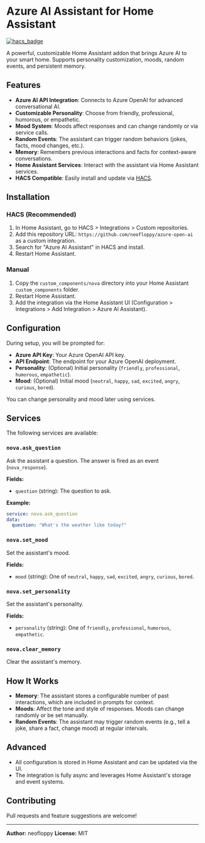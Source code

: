 # Azure AI Assistant for Home Assistant

[![hacs_badge](https://img.shields.io/badge/HACS-Custom-orange.svg)](https://hacs.xyz/)

A powerful, customizable Home Assistant addon that brings Azure AI to your smart home. Supports personality customization, moods, random events, and persistent memory.

## Features

- **Azure AI API Integration**: Connects to Azure OpenAI for advanced conversational AI.
- **Customizable Personality**: Choose from friendly, professional, humorous, or empathetic.
- **Mood System**: Moods affect responses and can change randomly or via service calls.
- **Random Events**: The assistant can trigger random behaviors (jokes, facts, mood changes, etc.).
- **Memory**: Remembers previous interactions and facts for context-aware conversations.
- **Home Assistant Services**: Interact with the assistant via Home Assistant services.
- **HACS Compatible**: Easily install and update via [HACS](https://hacs.xyz/).

## Installation

### HACS (Recommended)
1. In Home Assistant, go to HACS > Integrations > Custom repositories.
2. Add this repository URL: `https://github.com/neofloppy/azure-open-ai` as a custom integration.
3. Search for "Azure AI Assistant" in HACS and install.
4. Restart Home Assistant.

### Manual
1. Copy the `custom_components/nova` directory into your Home Assistant `custom_components` folder.
2. Restart Home Assistant.
3. Add the integration via the Home Assistant UI (Configuration > Integrations > Add Integration > Azure AI Assistant).

## Configuration

During setup, you will be prompted for:
- **Azure API Key**: Your Azure OpenAI API key.
- **API Endpoint**: The endpoint for your Azure OpenAI deployment.
- **Personality**: (Optional) Initial personality (`friendly`, `professional`, `humorous`, `empathetic`).
- **Mood**: (Optional) Initial mood (`neutral`, `happy`, `sad`, `excited`, `angry`, `curious`, `bored`).

You can change personality and mood later using services.

## Services

The following services are available:

### `nova.ask_question`
Ask the assistant a question. The answer is fired as an event (`nova_response`).

**Fields:**
- `question` (string): The question to ask.

**Example:**
```yaml
service: nova.ask_question
data:
  question: "What's the weather like today?"
```

### `nova.set_mood`
Set the assistant's mood.

**Fields:**
- `mood` (string): One of `neutral`, `happy`, `sad`, `excited`, `angry`, `curious`, `bored`.

### `nova.set_personality`
Set the assistant's personality.

**Fields:**
- `personality` (string): One of `friendly`, `professional`, `humorous`, `empathetic`.

### `nova.clear_memory`
Clear the assistant's memory.

## How It Works

- **Memory**: The assistant stores a configurable number of past interactions, which are included in prompts for context.
- **Moods**: Affect the tone and style of responses. Moods can change randomly or be set manually.
- **Random Events**: The assistant may trigger random events (e.g., tell a joke, share a fact, change mood) at regular intervals.

## Advanced

- All configuration is stored in Home Assistant and can be updated via the UI.
- The integration is fully async and leverages Home Assistant's storage and event systems.

## Contributing

Pull requests and feature suggestions are welcome!

---

**Author:** neofloppy
**License:** MIT
